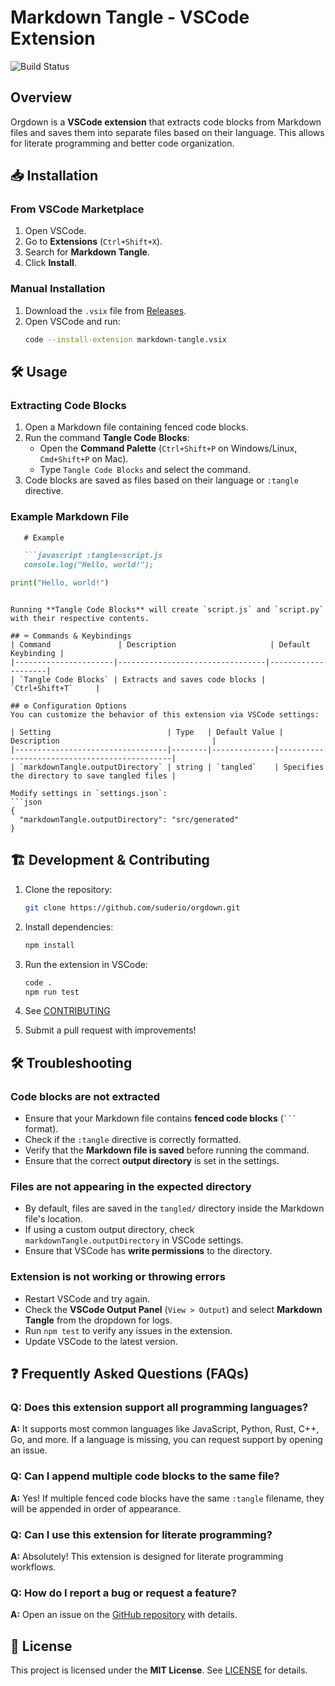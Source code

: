 # Markdown Tangle - VSCode Extension

![Build Status](https://github.com/suderio/orgdown/actions/workflows/ci.yml/badge.svg)

## Overview
Orgdown is a **VSCode extension** that extracts code blocks from Markdown files and saves them into separate files based on their language. This allows for literate programming and better code organization.

## 📥 Installation
### From VSCode Marketplace
1. Open VSCode.
2. Go to **Extensions** (`Ctrl+Shift+X`).
3. Search for **Markdown Tangle**.
4. Click **Install**.

### Manual Installation
1. Download the `.vsix` file from [Releases](https://github.com/suderio/orgdown/releases).
2. Open VSCode and run:
   ```sh
   code --install-extension markdown-tangle.vsix
   ```

## 🛠 Usage
### Extracting Code Blocks
1. Open a Markdown file containing fenced code blocks.
2. Run the command **Tangle Code Blocks**:
   - Open the **Command Palette** (`Ctrl+Shift+P` on Windows/Linux, `Cmd+Shift+P` on Mac).
   - Type `Tangle Code Blocks` and select the command.
3. Code blocks are saved as files based on their language or `:tangle` directive.

### Example Markdown File
```markdown
   # Example

   ```javascript :tangle=script.js
   console.log("Hello, world!");
   ```

   ```python :tangle=script.py
   print("Hello, world!")
   ```
```

Running **Tangle Code Blocks** will create `script.js` and `script.py` with their respective contents.

## ⌨️ Commands & Keybindings
| Command               | Description                     | Default Keybinding |
|----------------------|---------------------------------|--------------------|
| `Tangle Code Blocks` | Extracts and saves code blocks | `Ctrl+Shift+T`     |

## ⚙️ Configuration Options
You can customize the behavior of this extension via VSCode settings:

| Setting                          | Type   | Default Value | Description                                  |
|----------------------------------|--------|--------------|----------------------------------------------|
| `markdownTangle.outputDirectory` | string | `tangled`    | Specifies the directory to save tangled files |

Modify settings in `settings.json`:
```json
{
  "markdownTangle.outputDirectory": "src/generated"
}
```

## 🏗 Development & Contributing
1. Clone the repository:
   ```sh
   git clone https://github.com/suderio/orgdown.git
   ```
2. Install dependencies:
   ```sh
   npm install
   ```
3. Run the extension in VSCode:
   ```sh
   code .
   npm run test
   ```
4. See [CONTRIBUTING](CONTRIBUTING.md)

5. Submit a pull request with improvements!

## 🛠 Troubleshooting
### Code blocks are not extracted
- Ensure that your Markdown file contains **fenced code blocks** (```` ``` ```` format).
- Check if the `:tangle` directive is correctly formatted.
- Verify that the **Markdown file is saved** before running the command.
- Ensure that the correct **output directory** is set in the settings.

### Files are not appearing in the expected directory
- By default, files are saved in the `tangled/` directory inside the Markdown file's location.
- If using a custom output directory, check `markdownTangle.outputDirectory` in VSCode settings.
- Ensure that VSCode has **write permissions** to the directory.

### Extension is not working or throwing errors
- Restart VSCode and try again.
- Check the **VSCode Output Panel** (`View > Output`) and select **Markdown Tangle** from the dropdown for logs.
- Run `npm test` to verify any issues in the extension.
- Update VSCode to the latest version.

## ❓ Frequently Asked Questions (FAQs)
### **Q: Does this extension support all programming languages?**
**A:** It supports most common languages like JavaScript, Python, Rust, C++, Go, and more. If a language is missing, you can request support by opening an issue.

### **Q: Can I append multiple code blocks to the same file?**
**A:** Yes! If multiple fenced code blocks have the same `:tangle` filename, they will be appended in order of appearance.

### **Q: Can I use this extension for literate programming?**
**A:** Absolutely! This extension is designed for literate programming workflows.

### **Q: How do I report a bug or request a feature?**
**A:** Open an issue on the [GitHub repository](https://github.com/suderio/orgdown/issues) with details.

## 📜 License
This project is licensed under the **MIT License**. See [LICENSE](LICENSE) for details.


